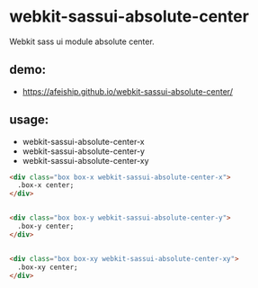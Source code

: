# webkit-sassui-absolute-center
Webkit sass ui module absolute center.

## demo:
+ https://afeiship.github.io/webkit-sassui-absolute-center/

## usage:
+ webkit-sassui-absolute-center-x
+ webkit-sassui-absolute-center-y
+ webkit-sassui-absolute-center-xy

```html
<div class="box box-x webkit-sassui-absolute-center-x">
  .box-x center;
</div>


<div class="box box-y webkit-sassui-absolute-center-y">
  .box-y center;
</div>


<div class="box box-xy webkit-sassui-absolute-center-xy">
  .box-xy center;
</div>
```
